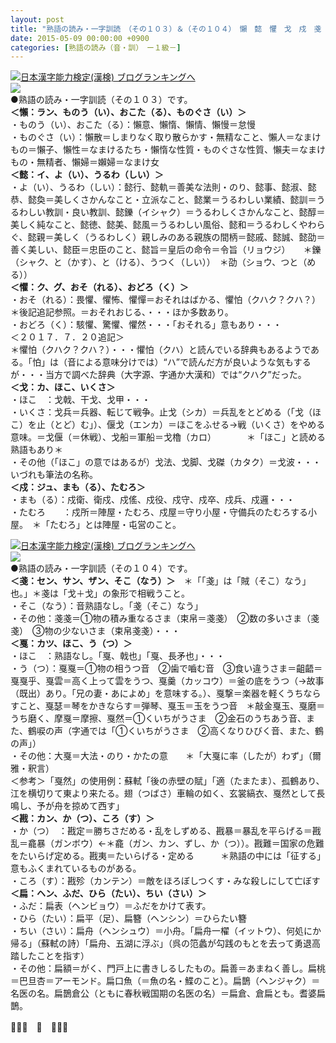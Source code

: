 ```yaml
---
layout: post
title: "熟語の読み・一字訓読　（その１０３）＆（その１０４）　懶　懿　懼　戈　戍　戔　戛　戡　扁　　　"
date: 2015-05-09 00:00:00 +0900
categories: [熟語の読み（音・訓）　ー１級－]
---
```


[![](/syuusyuu9701/assets/images/熟語の読み・一字訓読-（その１０３）＆（その１０４）-懶-懿-懼-戈-戍-戔-戛-戡-扁--br_c_3028_1.gif)](http://blog.with2.net/link.php?1659096:3028 "日本漢字能力検定(漢検) ブログランキングへ")[日本漢字能力検定(漢検) ブログランキングへ](http://blog.with2.net/link.php?1659096:3028)  
![](/syuusyuu9701/assets/images/熟語の読み・一字訓読-（その１０３）＆（その１０４）-懶-懿-懼-戈-戍-戔-戛-戡-扁--d363a48de88bc00246a9ad06c82dd020.png)  
●熟語の読み・一字訓読（その１０３）です。  
**＜懶：ラン、ものう（い）、おこた（る）、ものぐさ（い）＞**  
・ものう（い）、おこた（る）：懶意、懶惰、懶情、懶慢＝怠慢  
・ものぐさ（い）：懶散＝しまりなく取り散らかす・無精なこと、懶人＝なまけもの＝懶子、懶性＝なまけるたち・懶惰な性質・ものぐさな性質、懶夫＝なまけもの・無精者、懶婦＝嬾婦＝なまけ女  
**＜懿：イ、よ（い）、うるわ（しい）＞**  
・よ（い）、うるわ（しい）：懿行、懿軌＝善美な法則・のり、懿事、懿淑、懿恭、懿奐＝美しくさかんなこと・立派なこと、懿業＝うるわしい業績、懿訓＝うるわしい教訓・良い教訓、懿鑠（イシャク）＝うるわしくさかんなこと、懿醇＝美しく純なこと、懿徳、懿美、懿風＝うるわしい風俗、懿和＝うるわしくやわらぐ、懿親＝美しく（うるわしく）親しみのある親族の間柄＝懿戚、懿誠、懿劭＝善く美しい、懿臣＝忠臣のこと、懿旨＝皇后の命令＝令旨（リョウジ）　　＊鑠（シャク、と（かす）、と（ける）、うつく（しい））　＊劭（ショウ、つと（める））  
**＜懼：ク、グ、おそ（れる）、おどろ（く）＞**  
・おそ（れる）：畏懼、懼怖、懼憚＝おそれはばかる、懼怕（クハク？クハ？）＊後記追記参照。＝おそれおじる、・・・ほか多数あり。  
・おどろ（く）：駭懼、驚懼、懼然・・・「おそれる」意もあり・・・  
＜２０１７．７．２０追記＞  
＊懼怕（クハク？クハ？）・・・懼怕（クハ）と読んでいる辞典もあるようである。「怕」は（音による意味分けでは）“ハ”で読んだ方が良いような気もするが・・・当方で調べた辞典（大字源、字通か大漢和）では“クハク”だった。  
**＜戈：カ、ほこ、いくさ＞**  
・ほこ　：戈戟、干戈、戈甲・・・  
・いくさ：戈兵＝兵器、転じて戦争。止戈（シカ）＝兵乱をとどめる（「戈（ほこ）を止（とど）む」）、偃戈（エンカ）＝ほこをふせる→戦（いくさ）をやめる意味。＝戈偃（＝休戦）、戈船＝軍船＝戈櫓（カロ）　　　　＊「ほこ」と読める熟語もあり＊  
・その他（「ほこ」の意ではあるが）戈法、戈脚、戈磔（カタク）＝戈波・・・いづれも筆法の名称。  
**＜戍：ジュ、まも（る）、たむろ＞**  
・まも（る）：戍衛、衛戍、戍傜、戍役、戍守、戍卒、戍兵、戍邏・・・  
・たむろ　　：戍所＝陣屋・たむろ、戍屋＝守り小屋・守備兵のたむろする小屋。　＊「たむろ」とは陣屋・屯営のこと。  
  
[![](/syuusyuu9701/assets/images/熟語の読み・一字訓読-（その１０３）＆（その１０４）-懶-懿-懼-戈-戍-戔-戛-戡-扁--br_c_3028_1.gif)](http://blog.with2.net/link.php?1659096:3028 "日本漢字能力検定(漢検) ブログランキングへ")[日本漢字能力検定(漢検) ブログランキングへ](http://blog.with2.net/link.php?1659096:3028)  
![](/syuusyuu9701/assets/images/熟語の読み・一字訓読-（その１０３）＆（その１０４）-懶-懿-懼-戈-戍-戔-戛-戡-扁--e8a9c7bf4ac0924ea7c431c493e2b24e.png)  
●熟語の読み・一字訓読（その１０４）です。  
**＜戔：セン、サン、ザン、そこ（なう）＞**　＊「「戔」は「賊（そこ）なう」也。」＊戔は「戈＋戈」の象形で相戦うこと。  
・そこ（なう）：音熟語なし。「戔（そこ）なう」  
・その他：戔戔＝①物の積み重なるさま（束帛＝戔戔）　②数の多いさま（戔戔）　③物の少ないさま（束帛戔戔）・・・  
**＜戛：カツ、ほこ、う（つ）＞**  
・ほこ　：熟語なし。「戛、戟也」「戛、長矛也」・・・  
・う（つ）：戛戛＝①物の相うつ音　②歯で嚙む音　③食い違うさま＝齟齬＝戛戛乎、戛雲＝高く上って雲をうつ、戛羹（カッコウ）＝釜の底をうつ（→故事（既出）あり。「兄の妻・あによめ」を意味する。）、戛撃＝楽器を軽くうちならすこと、戛瑟＝琴をかきならす＝弾琴、戛玉＝玉をうつ音　＊敲金戛玉、戛磨＝うち磨く、摩戛＝摩擦、戛然＝①くいちがうさま　②金石のうちあう音、また、鶴唳の声（字通では「①くいちがうさま　②高くなりひびく音、また、鶴の声」）  
・その他：大戛＝大法・のり・かたの意　　＊「大戛に率（したが）わず」（爾雅・釈言）  
＜参考＞「戛然」の使用例：蘇軾「後の赤壁の賦」「適（たまたま）、孤鶴あり、江を横切りて東より来たる。翅（つばさ）車輪の如く、玄裳縞衣、戛然として長鳴し、予が舟を掠めて西す」  
**＜戡：カン、か（つ）、ころ（す）＞**  
・か（つ）　：戡定＝勝ちさだめる・乱をしずめる、戡暴＝暴乱を平らげる＝戡乱＝龕暴（ガンボウ）←＊龕（ガン、カン、ずし、か（つ））。戡難＝国家の危難をたいらげ定める。戡夷＝たいらげる・定める　　　＊熟語の中には「征する」意もふくまれているものがある。  
・ころ（す）：戡殄（カンテン）＝敵をほろぼしつくす・みな殺しにして亡ぼす  
**＜扁：ヘン、ふだ、ひら（たい）、ちい（さい）＞**  
・ふだ：扁表（ヘンビョウ）＝ふだをかけて表す。  
・ひら（たい）：扁平（足）、扁簪（ヘンシン）＝ひらたい簪  
・ちい（さい）：扁舟（ヘンシュウ）＝小舟。「扁舟一櫂（イットウ）、何処にか帰る」（蘇軾の詩）「扁舟、五湖に浮ぶ」（呉の笵蠡が勾践のもとを去って勇退高踏したことを指す）  
・その他：扁額＝がく、門戸上に書きしるしたもの。扁善＝あまねく善し。扁桃＝巴旦杏＝アーモンド。扁口魚（＝魚の名・鰈のこと）。扁鵲（ヘンジャク）＝名医の名。扁鵲倉公（ともに春秋戦国期の名医の名）＝扁倉、倉扁とも。耆婆扁鵲。  
  
👋👋👋　🐑　👋👋👋  
  
  
